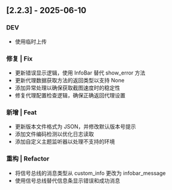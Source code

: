 ## [2.2.3] - 2025-06-10

### DEV

- 使用临时上传

### 修复 | Fix

- 更新错误显示逻辑，使用 InfoBar 替代 show_error 方法
- 更新代理数据获取方法的返回类型以支持 None
- 添加异常处理以确保获取截图速度时的稳定性
- 修复代理配置检查逻辑，确保正确返回代理设置

### 新增 | Feat

- 更新版本文件格式为 JSON，并修改默认版本号提示
- 添加文件编码检测以优化日志读取
- 添加自定义主题监听器以处理不支持的环境

### 重构 | Refactor

- 将信号总线的消息类型从 custom_info 更改为 infobar_message
- 使用信号总线替代信息条显示错误和成功消息

